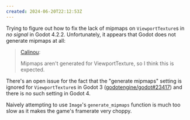 ```yaml
---
created: 2024-06-20T22:12:53Z
---
```


Trying to figure out how to fix the lack of mipmaps on `ViewportTexture`s in _no signal_ in Godot 4.2.2. Unfortunately, it appears that Godot does not generate mipmaps at all:

> [Calinou](https://github.com/godotengine/godot/issues/39273#issuecomment-824841225):
> 
> Mipmaps aren't generated for ViewportTexture, so I think this is expected.

There's an open issue for the fact that the "generate mipmaps" setting is ignored for `ViewportTexture`s in Godot 3 ([godotengine/godot#23417](https://github.com/godotengine/godot/issues/23417)) and there is no such setting in Godot 4.

Naively attempting to use `Image`'s `generate_mipmaps` function is much too slow as it makes the game's framerate very choppy.